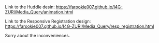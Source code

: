 Link to the Huddle desin:
https://farookie007.github.io/I4G-ZURI/Media_Query/animation.html

Link to the Responsive Registration design:
https://farookie007.github.io/I4G-ZURI/Media_Query/resp_registration.html

Sorry about the inconveniences. 
